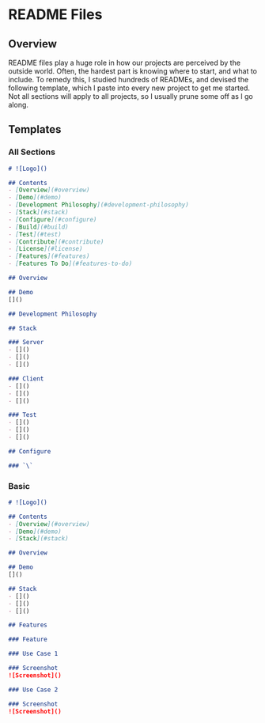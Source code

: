 # README Files

## Overview
README files play a huge role in how our projects are perceived by the outside world. Often, the hardest part is knowing where to start, and what to include. To remedy this, I studied hundreds of READMEs, and devised the following template, which I paste into every new project to get me started. Not all sections will apply to all projects, so I usually prune some off as I go along.

## Templates

### All Sections

```markdown
# ![Logo]()

## Contents
- [Overview](#overview)
- [Demo](#demo)
- [Development Philosophy](#development-philosophy)
- [Stack](#stack)
- [Configure](#configure)
- [Build](#build)
- [Test](#test)
- [Contribute](#contribute)
- [License](#license)
- [Features](#features)
- [Features To Do](#features-to-do)

## Overview

## Demo
[]()

## Development Philosophy

## Stack

### Server
- []()
- []()
- []()

### Client
- []()
- []()
- []()

### Test
- []()
- []()
- []()

## Configure

### `\`

```

### Basic

```markdown
# ![Logo]()

## Contents
- [Overview](#overview)
- [Demo](#demo)
- [Stack](#stack)

## Overview

## Demo
[]()

## Stack
- []()
- []()
- []()

## Features

### Feature

### Use Case 1

### Screenshot
![Screenshot]()

### Use Case 2

### Screenshot
![Screenshot]()

```

